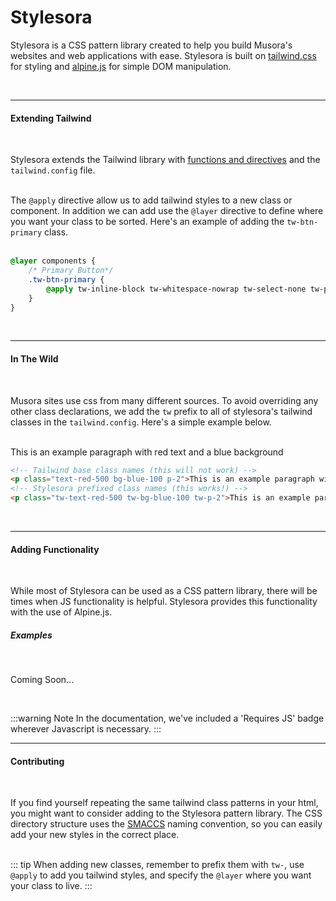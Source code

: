 # Stylesora

Stylesora is a CSS pattern library created to help you build Musora's websites and web applications with ease.
Stylesora is built on [tailwind.css](https://tailwindcss.com/docs) for styling and [alpine.js](https://github.com/alpinejs/alpine/) for simple DOM manipulation.  

<br><hr>

#### Extending Tailwind
<br>

Stylesora extends the Tailwind library with [functions and directives](https://tailwindcss.com/docs/functions-and-directives) and the `tailwind.config` file. 
<br><br>

The `@apply` directive allow us to add tailwind styles to a new class or component. In addition we can add use the `@layer` directive to define where you want your class to be sorted. Here's an example of adding the `tw-btn-primary` class. 
<br><br>

```scss
@layer components {
    /* Primary Button*/
    .tw-btn-primary {
        @apply tw-inline-block tw-whitespace-nowrap tw-select-none tw-py-2 tw-px-4 tw-rounded-full tw-border-2 tw-border-transparent tw-font-roboto-condensed tw-font-bold tw-uppercase tw-cursor-pointer tw-transition tw-text-white hover:tw-bg-gray-100 active:tw-bg-current active:tw-text-white visited:tw-text-white hover:tw-no-underline;
    }
}
```
<br><hr>
#### In The Wild
<br>

Musora sites use css from many different sources. To avoid overriding any other class declarations, we add the `tw` prefix to all of stylesora's tailwind classes in the `tailwind.config`. Here's a simple example below.
<br><br>

<p class="tw-text-red-500 tw-bg-blue-100 tw-p-2">This is an example paragraph with red text and a blue background</p>

```html
<!-- Tailwind base class names (this will not work) -->
<p class="text-red-500 bg-blue-100 p-2">This is an example paragraph with red text and a blue background</p>
<!-- Stylesora prefixed class names (this works!) -->
<p class="tw-text-red-500 tw-bg-blue-100 tw-p-2">This is an example paragraph with red text and a blue background</p>
```

<br><hr>

#### Adding Functionality 
<br>

While most of Stylesora can be used as a CSS pattern library, there will be times when JS functionality is helpful. Stylesora provides this functionality with the use of Alpine.js. 

##### Examples
<br>

Coming Soon...

<br>

:::warning Note
In the documentation, we've included a 'Requires JS' badge wherever Javascript is necessary.
:::
<br><hr>

#### Contributing
<br>

If you find yourself repeating the same tailwind class patterns in your html, you might want to consider adding to the 
Stylesora pattern library. The CSS directory structure uses the [SMACCS](http://smacss.com/) naming convention, so you can easily add your new
styles in the correct place.
<br><br>

::: tip
When adding new classes, remember to prefix them with `tw-`, use `@apply` to add you tailwind styles, and specify the `@layer` where
you want your class to live.
:::